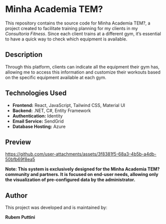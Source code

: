 # Minha Academia TEM?

This repository contains the source code for Minha Academia TEM?, a project created to facilitate training planning for my clients in my _Consultoria Fitness_. Since each client trains at a different gym, it’s essential to have a quick way to check which equipment is available.

## Description

Through this platform, clients can indicate all the equipment their gym has, allowing me to access this information and customize their workouts based on the specific equipment available at each gym.

## Technologies Used

- **Frontend:** React, JavaScript, Tailwind CSS, Material UI
- **Backend:** .NET, C#, Entity Framework
- **Authentication:** Identity
- **Email Service:** SendGrid
- **Database Hosting:** Azure

## Preview

https://github.com/user-attachments/assets/3f8381f5-68a3-4b5b-a4db-50bfb69f8ea5

**Note: This system is exclusively designed for the Minha Academia TEM? community and partners. It is focused on end-user needs, allowing only the visualization of pre-configured data by the administrator.**

## Author

This project was developed and is maintained by:

**Rubem Puttini**
